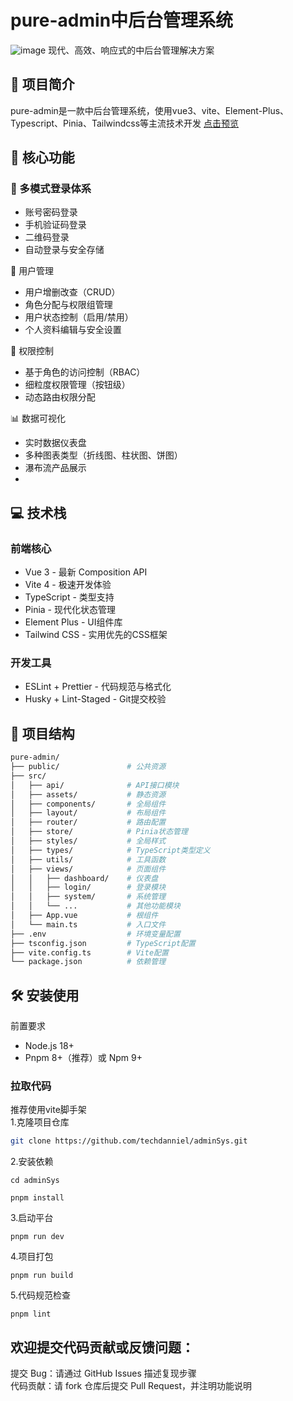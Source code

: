 # pure-admin中后台管理系统
![image](https://github.com/user-attachments/assets/3d59f194-fc61-468b-ab6f-5c9fa6d7d796)
现代、高效、响应式的中后台管理解决方案

## 🌟 项目简介
pure-admin是一款中后台管理系统，使用vue3、vite、Element-Plus、Typescript、Pinia、Tailwindcss等主流技术开发
[点击预览](https://techdanniel.github.io/adminSys)

## 🚀 核心功能
### 🔐 多模式登录体系
* 账号密码登录
* 手机验证码登录
* 二维码登录
* 自动登录与安全存储

👥 用户管理
* 用户增删改查（CRUD）
* 角色分配与权限组管理
* 用户状态控制（启用/禁用）
* 个人资料编辑与安全设置

🔑 权限控制
* 基于角色的访问控制（RBAC）
* 细粒度权限管理（按钮级）
* 动态路由权限分配

📊 数据可视化
* 实时数据仪表盘
* 多种图表类型（折线图、柱状图、饼图）
* 瀑布流产品展示
* 
## 💻 技术栈
### 前端核心
* Vue 3 - 最新 Composition API
* Vite 4 - 极速开发体验
* TypeScript - 类型支持
* Pinia - 现代化状态管理
* Element Plus - UI组件库
* Tailwind CSS - 实用优先的CSS框架

### 开发工具
* ESLint + Prettier - 代码规范与格式化
* Husky + Lint-Staged - Git提交校验

## 📁 项目结构
```bash
pure-admin/
├── public/               # 公共资源
├── src/
│   ├── api/              # API接口模块
│   ├── assets/           # 静态资源
│   ├── components/       # 全局组件
│   ├── layout/           # 布局组件
│   ├── router/           # 路由配置
│   ├── store/            # Pinia状态管理
│   ├── styles/           # 全局样式
│   ├── types/            # TypeScript类型定义
│   ├── utils/            # 工具函数
│   ├── views/            # 页面组件
│   │   ├── dashboard/    # 仪表盘
│   │   ├── login/        # 登录模块
│   │   ├── system/       # 系统管理
│   │   └── ...           # 其他功能模块
│   ├── App.vue           # 根组件
│   └── main.ts           # 入口文件
├── .env                  # 环境变量配置
├── tsconfig.json         # TypeScript配置
├── vite.config.ts        # Vite配置
└── package.json          # 依赖管理
```

## 🛠️ 安装使用
前置要求
* Node.js 18+
* Pnpm 8+（推荐）或 Npm 9+
### 拉取代码
推荐使用vite脚手架<br>
1.克隆项目仓库
```bash
git clone https://github.com/techdanniel/adminSys.git
```

2.安装依赖
```
cd adminSys

pnpm install
```

3.启动平台
```
pnpm run dev
```

4.项目打包
```
pnpm run build
```

5.代码规范检查
```
pnpm lint
```

## 欢迎提交代码贡献或反馈问题：
提交 Bug：请通过 GitHub Issues 描述复现步骤<br>
代码贡献：请 fork 仓库后提交 Pull Request，并注明功能说明
